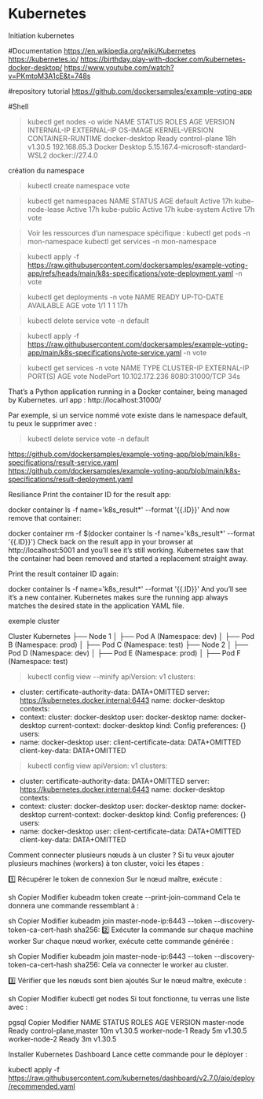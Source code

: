 # Kubernetes
Initiation kubernetes 

#Documentation
https://en.wikipedia.org/wiki/Kubernetes
https://kubernetes.io/
https://birthday.play-with-docker.com/kubernetes-docker-desktop/
https://www.youtube.com/watch?v=PKmtoM3A1cE&t=748s

#repository tutorial 
https://github.com/dockersamples/example-voting-app

#Shell 

>kubectl get nodes -o wide
NAME             STATUS   ROLES           AGE   VERSION   INTERNAL-IP    EXTERNAL-IP   OS-IMAGE         KERNEL-VERSION                       CONTAINER-RUNTIME
docker-desktop   Ready    control-plane   18h   v1.30.5   192.168.65.3   <none>        Docker Desktop   5.15.167.4-microsoft-standard-WSL2   docker://27.4.0

création du namespace
>kubectl create namespace vote

>kubectl get namespaces
NAME              STATUS   AGE
default           Active   17h
kube-node-lease   Active   17h
kube-public       Active   17h
kube-system       Active   17h
vote      

>Voir les ressources d’un namespace spécifique :
kubectl get pods -n mon-namespace
kubectl get services -n mon-namespace

>kubectl apply -f https://raw.githubusercontent.com/dockersamples/example-voting-app/refs/heads/main/k8s-specifications/vote-deployment.yaml -n vote

>kubectl get deployments -n vote
NAME   READY   UP-TO-DATE   AVAILABLE   AGE
vote   1/1     1            1           17h

>kubectl delete service vote -n default

>kubectl apply -f https://raw.githubusercontent.com/dockersamples/example-voting-app/main/k8s-specifications/vote-service.yaml -n vote

>kubectl get services -n vote
NAME   TYPE       CLUSTER-IP       EXTERNAL-IP   PORT(S)          AGE
vote   NodePort   10.102.172.236   <none>        8080:31000/TCP   34s

That’s a Python application running in a Docker container, being managed by Kubernetes. 
url app : http://localhost:31000/

Par exemple, si un service nommé vote existe dans le namespace default, tu peux le supprimer avec :
>kubectl delete service vote -n default


https://github.com/dockersamples/example-voting-app/blob/main/k8s-specifications/result-service.yaml
https://github.com/dockersamples/example-voting-app/blob/main/k8s-specifications/result-deployment.yaml


Resiliance 
Print the container ID for the result app:

docker container ls -f name='k8s_result*' --format '{{.ID}}'
And now remove that container:

docker container rm -f $(docker container ls -f name='k8s_result*' --format '{{.ID}}')
Check back on the result app in your browser at http://localhost:5001 and you’ll see it’s still working. Kubernetes saw that the container had been removed and started a replacement straight away.

Print the result container ID again:

docker container ls -f name='k8s_result*' --format '{{.ID}}'
And you’ll see it’s a new container. Kubernetes makes sure the running app always matches the desired state in the application YAML file.


exemple cluster 

Cluster Kubernetes
├── Node 1
│   ├── Pod A (Namespace: dev)
│   ├── Pod B (Namespace: prod)
│   ├── Pod C (Namespace: test)
├── Node 2
│   ├── Pod D (Namespace: dev)
│   ├── Pod E (Namespace: prod)
│   ├── Pod F (Namespace: test)

> kubectl config view --minify
apiVersion: v1
clusters:
- cluster:
    certificate-authority-data: DATA+OMITTED
    server: https://kubernetes.docker.internal:6443
  name: docker-desktop
contexts:
- context:
    cluster: docker-desktop
    user: docker-desktop
  name: docker-desktop
current-context: docker-desktop
kind: Config
preferences: {}
users:
- name: docker-desktop
  user:
    client-certificate-data: DATA+OMITTED
    client-key-data: DATA+OMITTED

> kubectl config view
apiVersion: v1
clusters:
- cluster:
    certificate-authority-data: DATA+OMITTED
    server: https://kubernetes.docker.internal:6443
  name: docker-desktop
contexts:
- context:
    cluster: docker-desktop
    user: docker-desktop
  name: docker-desktop
current-context: docker-desktop
kind: Config
preferences: {}
users:
- name: docker-desktop 
  user:
    client-certificate-data: DATA+OMITTED
    client-key-data: DATA+OMITTED


 Comment connecter plusieurs nœuds à un cluster ?
Si tu veux ajouter plusieurs machines (workers) à ton cluster, voici les étapes :

1️⃣ Récupérer le token de connexion
Sur le nœud maître, exécute :

sh
Copier
Modifier
kubeadm token create --print-join-command
Cela te donnera une commande ressemblant à :

sh
Copier
Modifier
kubeadm join master-node-ip:6443 --token <TOKEN> --discovery-token-ca-cert-hash sha256:<HASH>
2️⃣ Exécuter la commande sur chaque machine worker
Sur chaque nœud worker, exécute cette commande générée :

sh
Copier
Modifier
kubeadm join master-node-ip:6443 --token <TOKEN> --discovery-token-ca-cert-hash sha256:<HASH>
Cela va connecter le worker au cluster.

3️⃣ Vérifier que les nœuds sont bien ajoutés
Sur le nœud maître, exécute :

sh
Copier
Modifier
kubectl get nodes
Si tout fonctionne, tu verras une liste avec :

pgsql
Copier
Modifier
NAME             STATUS   ROLES                  AGE   VERSION
master-node      Ready    control-plane,master   10m   v1.30.5
worker-node-1    Ready    <none>                 5m    v1.30.5
worker-node-2    Ready    <none>                 3m    v1.30.5

Installer Kubernetes Dashboard
Lance cette commande pour le déployer :

kubectl apply -f https://raw.githubusercontent.com/kubernetes/dashboard/v2.7.0/aio/deploy/recommended.yaml



